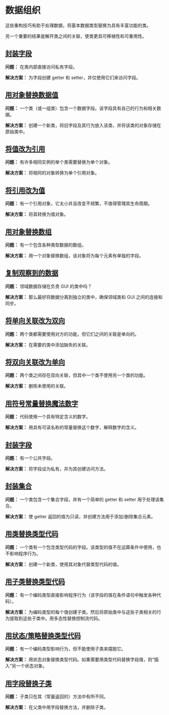 # 数据组织

这些重构技巧有助于处理数据，将基本数据类型替换为具有丰富功能的类。

另一个重要的结果是解开类之间的关联，使类更具可移植性和可重用性。

## [封装字段](SelfEncapsulateField.md)

**问题：** 在类内部直接访问私有字段。

**解决方案：** 为字段创建 getter 和 setter，并仅使用它们来访问字段。

## [用对象替换数据值](ReplaceDataValuewithObject.md)

**问题：** 一个类（或一组类）包含一个数据字段。该字段具有自己的行为和相关数据。

**解决方案：** 创建一个新类，将旧字段及其行为放入该类，并将该类的对象存储在原始类中。

## [将值改为引用](ChangeValuetoReference.md)

**问题：** 有许多相同实例的单个类需要替换为单个对象。

**解决方案：** 将相同的对象转换为单个引用对象。

## [将引用改为值](ChangeReferencetoValue.md)

**问题：** 有一个引用对象，它太小并且改变不频繁，不值得管理其生命周期。

**解决方案：** 将其转换为值对象。

## [用对象替换数组](ReplaceArraywithObject.md)

**问题：** 有一个包含各种类型数据的数组。

**解决方案：** 用一个对象替换数组，该对象将为每个元素有单独的字段。

## [复制观察到的数据](DuplicateObservedData.md)

**问题：** 领域数据存储在负责 GUI 的类中吗？

**解决方案：** 那么最好将数据分离到独立的类中，确保领域类和 GUI 之间的连接和同步。

## [将单向关联改为双向](ChangeUnidirectionalAssociationtoBidirectional.md)

**问题：** 两个类都需要使用对方的功能，但它们之间的关联是单向的。

**解决方案：** 在需要的类中添加缺失的关联。

## [将双向关联改为单向](ChangeBidirectionalAssociationtoUnidirectional.md)

**问题：** 两个类之间存在双向关联，但其中一个类不使用另一个类的功能。

**解决方案：** 删除未使用的关联。

## [用符号常量替换魔法数字](ReplaceMagicNumberwithSymbolicConstant.md)

**问题：** 代码使用一个具有特定含义的数字。

**解决方案：** 用具有可读名称的常量替换这个数字，解释数字的含义。

## [封装字段](EncapsulateField.md)

**问题：** 有一个公共字段。

**解决方案：** 将字段设为私有，并为其创建访问方法。

## [封装集合](EncapsulateCollection.md)

**问题：** 一个类包含一个集合字段，并有一个简单的 getter 和 setter 用于处理该集合。

**解决方案：** 使 getter 返回的值为只读，并创建方法用于添加/删除集合元素。

## [用类替换类型代码](ReplaceTypeCodewithClass.md)

**问题：** 一个类有一个包含类型代码的字段。该类型的值不在运算条件中使用，也不影响程序行为。

**解决方案：** 创建一个新类，使用其对象代替类型代码的值。

## [用子类替换类型代码](ReplaceTypeCodewithSubclasses.md)

**问题：** 有一个编码类型直接影响程序行为（该字段的值在条件语句中触发各种代码）。

**解决方案：** 为编码类型的每个值创建子类。然后将原始类中与这些子类相关的行为提取到这些子类中。用多态性替换控制流代码。

## [用状态/策略替换类型代码](ReplaceTypeCodewithStateStrategy.md)

**问题：** 有一个编码类型影响行为，但不能使用子类来摆脱它。

**解决方案：** 用状态对象替换类型代码。如果需要用类型代码替换字段值，则“插入”另一个状态对象。

## [用字段替换子类](ReplaceSubclasswithFields.md)

**问题：** 子类只在其（常量返回的）方法中有所不同。

**解决方案：** 在父类中用字段替换方法，并删除子类。
```